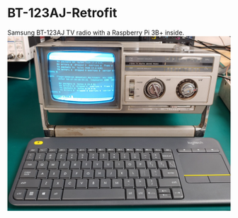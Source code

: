 # BT-123AJ-Retrofit
Samsung BT-123AJ TV radio with a Raspberry Pi 3B+ inside.
![Finished product](pictures/finished.jpg)

